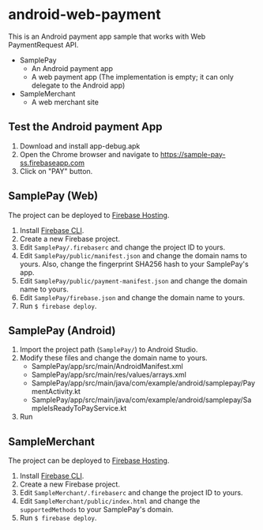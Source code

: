 android-web-payment
===================

This is an Android payment app sample that works with Web PaymentRequest API.

- SamplePay
  - An Android payment app
  - A web payment app (The implementation is empty; it can only delegate to the Android app)
- SampleMerchant
  - A web merchant site

## Test the Android payment App

1. Download and install app-debug.apk
2. Open the Chrome browser and navigate to  https://sample-pay-ss.firebaseapp.com
3. Click on "PAY" button.

## SamplePay (Web)

The project can be deployed to [Firebase Hosting](https://firebase.google.com/docs/hosting).

1. Install [Firebase CLI](https://firebase.google.com/docs/cli#install_the_firebase_cli).
2. Create a new Firebase project.
3. Edit `SamplePay/.firebaserc` and change the project ID to yours.
4. Edit `SamplePay/public/manifest.json` and change the domain nams to yours. Also, change the fingerprint SHA256 hash to your SamplePay's app.
5. Edit `SamplePay/public/payment-manifest.json` and change the domain name to yours.
6. Edit `SamplePay/firebase.json` and change the domain name to yours.
6. Run `$ firebase deploy`.

## SamplePay (Android)

1. Import the project path (`SamplePay/`) to Android Studio.
2. Modify these files and change the domain name to yours.
   - SamplePay/app/src/main/AndroidManifest.xml
   - SamplePay/app/src/main/res/values/arrays.xml
   - SamplePay/app/src/main/java/com/example/android/samplepay/PaymentActivity.kt
   - SamplePay/app/src/main/java/com/example/android/samplepay/SampleIsReadyToPayService.kt
3. Run

## SampleMerchant

The project can be deployed to [Firebase Hosting](https://firebase.google.com/docs/hosting).

1. Install [Firebase CLI](https://firebase.google.com/docs/cli#install_the_firebase_cli).
2. Create a new Firebase project.
3. Edit `SampleMerchant/.firebaserc` and change the project ID to yours.
4. Edit `SampleMerchant/public/index.html` and change the `supportedMethods` to your SamplePay's domain.
5. Run `$ firebase deploy`.
